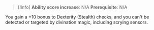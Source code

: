 >[!info]
>**Ability score increase**: N/A
>**Prerequisite**: N/A

You gain a +10 bonus to Dexterity (Stealth) checks, and you can't be detected or targeted by divination magic, including scrying sensors.